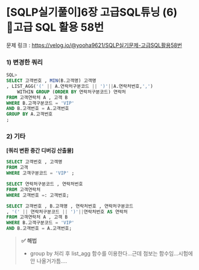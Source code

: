 # \[SQLP실기풀이]6장 고급SQL튜닝 (6) 고급 SQL 활용 58번

문제 링크 : https://velog.io/@yooha9621/SQLP실기문제-고급SQL활용58번

### 1) 변경한 쿼리

```sql
SQL> 
SELECT 고객번호 , MIN(B.고객명) 고객명
, LIST_AGG('(' || A.연락처구분코드 || ')'||A.연락처번호,',')
	WITHIN GROUP (ORDER BY 연락처구분코드) 연락처
FROM 고객연락처 A , 고객 B
WHERE B.고객구분코드 = 'VIP'
AND B.고객번호 = A.고객번호
GROUP BY A.고객번호
;
```

### 2) 기타

**\[쿼리 변환 중간 디버깅 산출물]**

```sql
SELECT 고객번호 , 고객명
FROM 고객
WHERE 고객구분코드 = 'VIP' ;

SELECT 연락처구분코드 , 연락처번호
FROM 고객연락처
WHERE 고객번호 =: 고객번호;

SELECT 고객번호 , B.고객명 , 연락처번호 , 연락처구분코드
, '(' || 연락처구분코드 || ')'||연락처번호 AS 연락처
FROM 고객연락처 A , 고객 B
WHERE B.고객구분코드 = 'VIP'
AND B.고객번호 = A.고객번호;
```

> **✅ 해법**
>
> * group by 처리 후 list\_agg 함수를 이용한다...근데 첨보는 함수임...시험에 안 나올거가틈....

